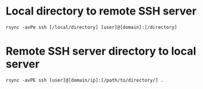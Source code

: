 # Local directory to remote SSH server

    rsync -avPe ssh [/local/directory] [user]@[domain]:[/directory]
    
# Remote SSH server directory to local server

    rsync -avPE ssh [user]@[domain/ip]:[/path/to/directory/] .
